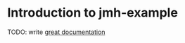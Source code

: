 # Introduction to jmh-example

TODO: write [great documentation](http://jacobian.org/writing/what-to-write/)
